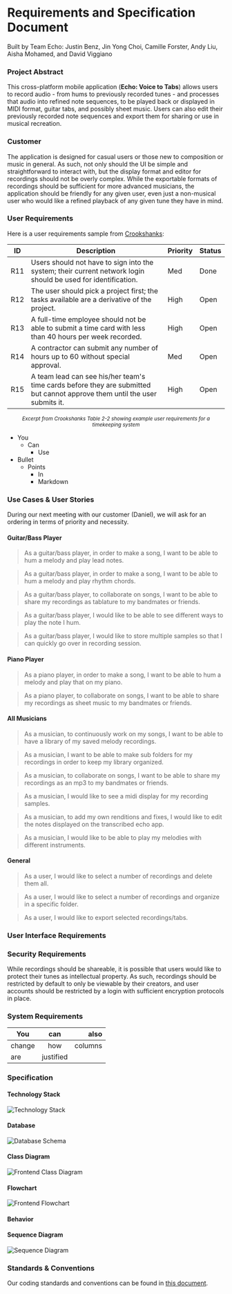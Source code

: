 # Requirements and Specification Document

Built by Team Echo: Justin Benz, Jin Yong Choi, Camille Forster, Andy Liu, Aisha Mohamed, and David Viggiano

### Project Abstract

This cross-platform mobile application (**Echo: Voice to Tabs**) allows users to record audio - from hums to previously recorded tunes - and processes that audio into refined note sequences, to be played back or displayed in MIDI format, guitar tabs, and possibly sheet music. Users can also edit their previously recorded note sequences and export them for sharing or use in musical recreation.

### Customer

<!--A brief description of the customer for this software, both in general (the population who might eventually use such a system) and specifically for this document (the customer(s) who informed this document). Every project will have a customer from the CS506 instructional staff. Requirements should not be derived simply from discussion among team members. Ideally your customer should not only talk to you about requirements but also be excited later in the semester to use the system.-->

The application is designed for casual users or those new to composition or music in general. As such, not only should the UI be simple and straightforward to interact with, but the display format and editor for recordings should not be overly complex. While the exportable formats of recordings should be sufficient for more advanced musicians, the application should be friendly for any given user, even just a non-musical user who would like a refined playback of any given tune they have in mind.

### User Requirements

<!--TODO: This section lists the behavior that the users see. This information needs to be presented in a logical, organized fashion. It is most helpful if this section is organized in outline form: a bullet list of major topics (e.g., one for each kind of user, or each major piece of system functionality) each with some number of subtopics.-->

Here is a user requirements sample from [Crookshanks](https://learning-oreilly-com.ezproxy.library.wisc.edu/library/view/practical-software-development/9781484206201/9781484206218_Ch02.xhtml):

| ID   | Description                                                  | Priority | Status |
| ---- | ------------------------------------------------------------ | -------- | ------ |
| R11  | Users should not have to sign into the system; their current network login should be used for identification. | Med      | Done   |
| R12  | The user should pick a project first; the tasks available are a derivative of the project. | High     | Open   |
| R13  | A full-time employee should not be able to submit a time card with less than 40 hours per week recorded. | High     | Open   |
| R14  | A contractor can submit any number of hours up to 60 without special approval. | Med      | Open   |
| R15  | A team lead can see his/her team's time cards before they are submitted but cannot approve them until the user submits it. | High     | Open   |

<div align="center"><small><i>Excerpt from Crookshanks Table 2-2 showing example user requirements for a timekeeping system</i></small></div>

- You 
  - Can
    - Use
- Bullet
  - Points
    - In
    - Markdown

### Use Cases & User Stories

<!--Use cases and user stories that support the user requirements in the previous section. The use cases should be based off user stories. Every major scenario should be represented by a use case, and every use case should say something not already illustrated by the other use cases. Diagrams (such as sequence charts) are encouraged. Ask the customer what are the most important use cases to implement by the deadline. You can have a total ordering, or mark use cases with “must have,” “useful,” or “optional.” For each use case you may list one or more concrete acceptance tests (concrete scenarios that the customer will try to see if the use case is implemented).-->

During our next meeting with our customer (Daniel), we will ask for an ordering in terms of priority and necessity.

#### Guitar/Bass Player

> As a guitar/bass player, in order to make a song, I want to be able to hum a melody and play lead notes.

> As a guitar/bass player, in order to make a song, I want to be able to hum a melody and play rhythm chords.

> As a guitar/bass player, to collaborate on songs, I want to be able to share my recordings as tablature to my bandmates or friends.

> As a guitar/bass player, I would like to be able to see different ways to play the note I hum.

> As a guitar/bass player, I would like to store multiple samples so that I can quickly go over in recording session.

#### Piano Player

> As a piano player, in order to make a song, I want to be able to hum a melody and play that on my piano.

> As a piano player, to collaborate on songs, I want to be able to share my recordings as sheet music to my bandmates or friends.

#### All Musicians

> As a musician, to continuously work on my songs, I want to be able to have a library of my saved melody recordings.

> As a musician, I want to be able to make sub folders for my recordings in order to keep my library organized.

> As a musician, to collaborate on songs, I want to be able to share my recordings as an mp3 to my bandmates or friends.

> As a musician, I would like to see a midi display for my recording samples.

> As a musician, to add my own renditions and fixes, I would like to edit the notes displayed on the transcribed echo app.

> As a musician, I would like to be able to play my melodies with different instruments.

#### General

> As a user, I would like to select a number of recordings and delete them all.

> As a user, I would like to select a number of recordings and organize in a specific folder.

> As a user, I would like to export selected recordings/tabs.

### User Interface Requirements

<!--TODO: Describes any customer user interface requirements including graphical user interface requirements as well as data exchange format requirements. This also should include necessary reporting and other forms of human readable input and output. This should focus on how the feature or product and user interact to create the desired workflow. Describing your intended interface as “easy” or “intuitive” will get you nowhere unless it is accompanied by details.-->

<!--NOTE: Please include illustrations or screenshots of what your user interface would look like -- even if they’re rough -- and interleave it with your description.-->

### Security Requirements

<!--Discuss what security requirements are necessary and why. Are there privacy or confidentiality issues? Is your system vulnerable to denial-of-service attacks?-->

While recordings should be shareable, it is possible that users would like to protect their tunes as intellectual property. As such, recordings should be restricted by default to only be viewable by their creators, and user accounts should be restricted by a login with sufficient encryption protocols in place.

### System Requirements

<!--TODO: List here all of the external entities, other than users, on which your system will depend. For example, if your system inter-operates with sendmail, or if you will depend on Apache for the web server, or if you must target both Unix and Windows, list those requirements here. List also memory requirements, performance/speed requirements, data capacity requirements, if applicable.-->

| You    |    can    |    also |
| ------ | :-------: | ------: |
| change |    how    | columns |
| are    | justified |         |

### Specification

<!--A detailed specification of the system. UML, or other diagrams, such as finite automata, or other appropriate specification formalisms, are encouraged over natural language.-->

<!--TODO: convert diagrams from pictures to MD for easy editing-->

#### Technology Stack

![Technology Stack](diagrams/stack.png)


#### Database

![Database Schema](diagrams/schema.png)

#### Class Diagram

![Frontend Class Diagram](diagrams/frontend-class-diagram.png)

#### Flowchart

![Frontend Flowchart](diagrams/frontend-flowchart.png)

#### Behavior

<!--TODO: is this required given our flowchart?-->

#### Sequence Diagram

![Sequence Diagram](diagrams/sequence.png)

### Standards & Conventions

Our coding standards and conventions can be found in [this document](Echo_Coding_Standards.md).
